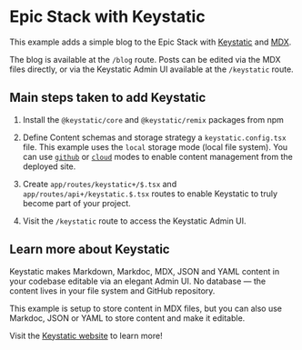 # Epic Stack with Keystatic

This example adds a simple blog to the Epic Stack with
[Keystatic](https://keystatic.com) and [MDX](https://mdxjs.com).

The blog is available at the `/blog` route. Posts can be edited via the MDX
files directly, or via the Keystatic Admin UI available at the `/keystatic`
route.

## Main steps taken to add Keystatic

1. Install the `@keystatic/core` and `@keystatic/remix` packages from npm

2. Define Content schemas and storage strategy a `keystatic.config.tsx` file.
   This example uses the `local` storage mode (local file system). You can use
   [`github`](https://keystatic.com/docs/github-mode) or
   [`cloud`](https://keystatic.com/docs/cloud) modes to enable content
   management from the deployed site.

3. Create `app/routes/keystatic+/$.tsx` and `app/routes/api+/keystatic.$.tsx`
   routes to enable Keystatic to truly become part of your project.

4. Visit the `/keystatic` route to access the Keystatic Admin UI.

## Learn more about Keystatic

Keystatic makes Markdown, Markdoc, MDX, JSON and YAML content in your codebase
editable via an elegant Admin UI. No database — the content lives in your file
system and GitHub repository.

This example is setup to store content in MDX files, but you can also use
Markdoc, JSON or YAML to store content and make it editable.

Visit the [Keystatic website](https://keystatic.com) to learn more!
